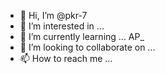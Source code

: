 - 👋 Hi, I’m @pkr-7
- 👀 I’m interested in ...
- 🌱 I’m currently learning ... AP_
- 💞️ I’m looking to collaborate on ...
- 📫 How to reach me ...

<!---
pkr-7/pkr-7 is a ✨ special ✨ repository because its `README.md` (this file) appears on your GitHub profile.
You can click the Preview link to take a look at your changes.
--->
